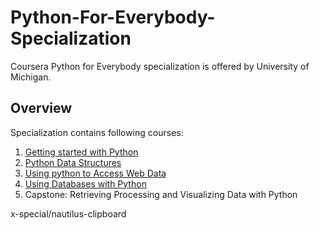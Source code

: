 # Python-For-Everybody-Specialization
Coursera Python for Everybody specialization is offered by University of Michigan.

## Overview
Specialization contains following courses:

1. [Getting started with Python][1]
2. [Python Data Structures][2]
3. [Using python to Access Web Data][3]
4. [Using Databases with Python][4]
5. Capstone: Retrieving Processing and Visualizing Data with Python

[1]: https://github.com/theshivanjali/Python-For-Everybody-Specialization/tree/master/Course-1-Getting-Started-With-Python

[2]: https://github.com/theshivanjali/Python-For-Everybody-Specialization/tree/master/Course-2-Python-Data-Structures
x-special/nautilus-clipboard

[3]: https://github.com/theshivanjali/Python-For-Everybody-Specialization/tree/master/Course-3-Using-Pyhton-To-Access-Web-Data

[4]: https://github.com/theshivanjali/Python-For-Everybody-Specialization/tree/master/Course-4-Using-Databases-With-Python

[5]: https://github.com/theshivanjali/Python-For-Everybody-Specialization/tree/master/Course-5-Capstone-Retrieving-Processing-and-Visualizing-Data-with-Python
